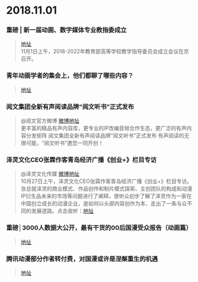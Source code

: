 # 2018.11.01

### 重磅 | 新一届动画、数字媒体专业教指委成立

>[地址](https://mp.weixin.qq.com/s?__biz=MzA3NTU0ODIxMw==&mid=2649938355&idx=3&sn=b3eff8c5be5285053cfbf7fb037031d6)  
>11月1日上午，2018-2022年教育部高等学校教学指导委员会成立会议在京召开。


###  青年动画学者的集会上，他们都聊了哪些内容？ 
>[地址](https://mp.weixin.qq.com/s/46_kM2yKRFDe0yoT396v6g)  

###  阅文集团全新有声阅读品牌“阅文听书”正式发布 
> @阅文官方微博 [微博地址](https://weibo.com/5108921291/H0F4Ou52s)  
>更丰富的精品有声内容库，更专业的IP改编音频合作生态，更广泛的有声内容分发矩阵
阅文集团全新有声阅读品牌“阅文听书”正式发布
有声阅读的无限可能，“阅文听书”邀您一同开创！ ​​​​ 

###  泽灵文化CEO张霖作客青岛经济广播《创业+》栏目专访
>@泽灵文化传媒  [微博地址](https://weibo.com/2973596670/H0CKQgSXi)   
>10月27日上午，泽灵文化CEO张霖作客青岛经济广播《创业+》栏目专访。张总就泽灵的商业模式、作品创作和制片模式探索、主创团队的构成和动漫IP衍生品未来的市场等问题进行了阐释，使听众初步了解了泽灵作为一家在中国创立成长的动漫企业，是如何以头部内容创作为本、走出了一条与众不同的发展道路。点击收听：[地址](http://m.qingting.fm/channels/1674/from/20181028170000)  


### 重磅│3000人数据大公开，最有干货的00后国漫受众报告（动画篇） 
>[地址](https://mp.weixin.qq.com/s/52vH5CiMarIzlcVBKYRVgw)  


### 腾讯动漫部分作者转付费，对国漫或许是涅槃重生的机遇
>[地址](https://mp.weixin.qq.com/s/BxUaNE-wQKVhE0YZG-ptZw)



